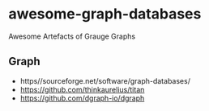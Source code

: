 # awesome-graph-databases
Awesome Artefacts of Grauge Graphs

## Graph
- https//sourceforge.net/software/graph-databases/
- https://github.com/thinkaurelius/titan
- https://github.com/dgraph-io/dgraph
